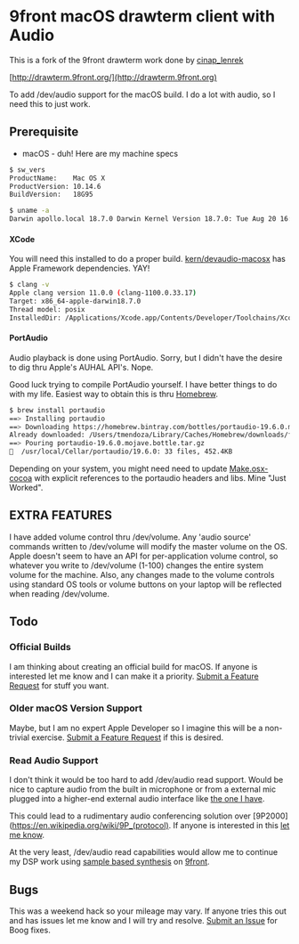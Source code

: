 # 9front macOS drawterm client with Audio
This is a fork of the 9front drawterm work done by [cinap_lenrek](http://felloff.net/usr/cinap_lenrek/)

[http://drawterm.9front.org/](http://drawterm.9front.org)

To add /dev/audio support for the macOS build.  I do a lot with audio, so I need this to just work.

## Prerequisite

* macOS - duh!  Here are my machine specs

```bash
$ sw_vers
ProductName:	Mac OS X
ProductVersion:	10.14.6
BuildVersion:	18G95

$ uname -a
Darwin apollo.local 18.7.0 Darwin Kernel Version 18.7.0: Tue Aug 20 16:57:14 PDT 2019; root:xnu-4903.271.2~2/RELEASE_X86_64 x86_64
```

#### XCode
You will need this installed to do a proper build.  [kern/devaudio-macosx](https://github.com/tmendoza/drawterm-macos-audio/blob/macos-audio/kern/devaudio-macosx.c) has Apple Framework dependencies.  YAY!

```bash
$ clang -v
Apple clang version 11.0.0 (clang-1100.0.33.17)
Target: x86_64-apple-darwin18.7.0
Thread model: posix
InstalledDir: /Applications/Xcode.app/Contents/Developer/Toolchains/XcodeDefault.xctoolchain/usr/bin
```

#### PortAudio
Audio playback is done using PortAudio.  Sorry, but I didn't have the desire to dig thru Apple's AUHAL API's.  Nope. 

Good luck trying to compile PortAudio yourself.  I have better things to do with my life.  Easiest way to obtain this is thru [Homebrew](https://brew.sh/).  

```bash
$ brew install portaudio
==> Installing portaudio
==> Downloading https://homebrew.bintray.com/bottles/portaudio-19.6.0.mojave.bottle.tar.gz
Already downloaded: /Users/tmendoza/Library/Caches/Homebrew/downloads/fcec114fb3bcd4d36e80451544371de751b76af689f0d52dcf260954f3a91784--portaudio-19.6.0.mojave.bottle.tar.gz
==> Pouring portaudio-19.6.0.mojave.bottle.tar.gz
🍺  /usr/local/Cellar/portaudio/19.6.0: 33 files, 452.4KB
```

Depending on your system, you might need need to update [Make.osx-cocoa](https://github.com/tmendoza/drawterm-macos-audio/blob/macos-audio/Make.osx-cocoa) with explicit references to the portaudio headers and libs.  Mine "Just Worked".  

## EXTRA FEATURES
I have added volume control thru /dev/volume.  Any 'audio source' commands written to /dev/volume will modify the master volume on the OS.  Apple doesn't seem to have an API for per-application volume control, so whatever you write to /dev/volume (1-100) changes the entire system volume for the machine.    Also, any changes made to the volume controls using standard OS tools or volume buttons on your laptop will be reflected when reading /dev/volume.

## Todo
### Official Builds
I am thinking about creating an official build for macOS.  If anyone is interested let me know and I can make it a priority.  [Submit a Feature Request](https://github.com/tmendoza/drawterm-macos-audio/labels/enhancement) for stuff you want.

### Older macOS Version Support
Maybe, but I am no expert Apple Developer so I imagine this will be a non-trivial exercise.  [Submit a Feature Request](https://github.com/tmendoza/drawterm-macos-audio/labels/enhancement) if this is desired.

### Read Audio Support
I don't think it would be too hard to add /dev/audio read support.  Would be nice to capture audio from the built in microphone or from a external mic plugged into a higher-end external audio interface like [the one I have](https://focusrite.com/en/usb-c-audio-interface/clarett-usb/clarett-8pre-usb).

This could lead to a rudimentary audio conferencing solution over [9P2000](https://en.wikipedia.org/wiki/9P_(protocol).  If anyone is interested in this [let me know](https://github.com/tmendoza/drawterm-macos-audio/labels/enhancement).

At the very least, /dev/audio read capabilities would allow me to continue my DSP work using [sample based synthesis](https://en.wikipedia.org/wiki/Sample-based_synthesis) on [9front](http://9front.org/).

## Bugs
This was a weekend hack so your mileage may vary.   If anyone tries this out and has issues let me know and I will try and resolve.   [Submit an Issue](https://github.com/tmendoza/drawterm-macos-audio/issues) for Boog fixes.